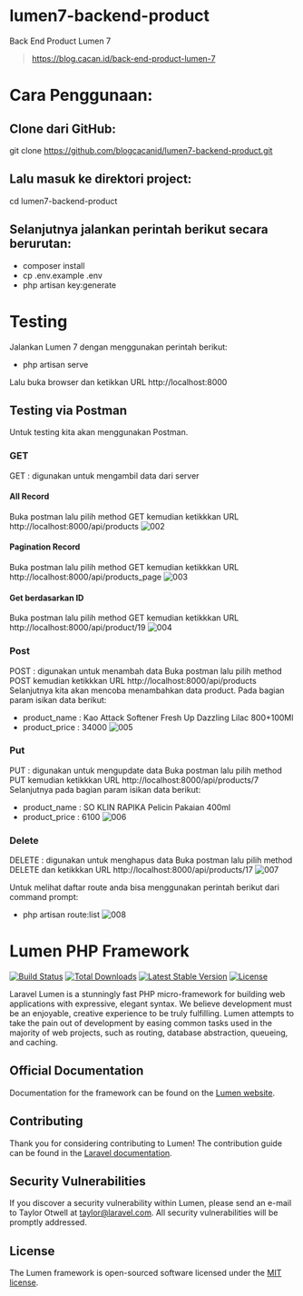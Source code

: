 # lumen7-backend-product
Back End Product Lumen 7

> https://blog.cacan.id/back-end-product-lumen-7


# Cara Penggunaan:

## Clone dari GitHub:
git clone https://github.com/blogcacanid/lumen7-backend-product.git

## Lalu masuk ke direktori project:
cd lumen7-backend-product

## Selanjutnya jalankan perintah berikut secara berurutan:
- composer install
- cp .env.example .env
- php artisan key:generate


# Testing
Jalankan Lumen 7 dengan menggunakan perintah berikut:
- php artisan serve

Lalu buka browser dan ketikkan URL http://localhost:8000



## Testing via Postman
Untuk testing kita akan menggunakan Postman.
### GET 
GET : digunakan untuk mengambil data dari server
#### All Record
Buka postman lalu pilih method GET kemudian ketikkkan URL http://localhost:8000/api/products
![002](https://user-images.githubusercontent.com/51890752/84715836-da91c780-af9b-11ea-87bc-a472fefbce19.jpg)


#### Pagination Record
Buka postman lalu pilih method GET kemudian ketikkkan URL http://localhost:8000/api/products_page
![003](https://user-images.githubusercontent.com/51890752/84715860-f006f180-af9b-11ea-8b1f-19cbb1b33240.jpg)


#### Get berdasarkan ID
Buka postman lalu pilih method GET kemudian ketikkkan URL http://localhost:8000/api/product/19
![004](https://user-images.githubusercontent.com/51890752/84715875-fbf2b380-af9b-11ea-8d6e-c0d9f8840769.jpg)


### Post
POST : digunakan untuk menambah data
Buka postman lalu pilih method POST kemudian ketikkkan URL http://localhost:8000/api/products
Selanjutnya kita akan mencoba menambahkan data product.
Pada bagian param isikan data berikut:
- product_name : Kao Attack Softener Fresh Up Dazzling Lilac 800+100Ml
- product_price : 34000
![005](https://user-images.githubusercontent.com/51890752/84715905-0d3bc000-af9c-11ea-8283-a2a2afd7b19c.jpg)


### Put
PUT : digunakan untuk mengupdate data
Buka postman lalu pilih method PUT kemudian ketikkkan URL http://localhost:8000/api/products/7
Selanjutnya pada bagian param isikan data berikut:
- product_name : SO KLIN RAPIKA Pelicin Pakaian 400ml	
- product_price : 6100
![006](https://user-images.githubusercontent.com/51890752/84715924-188eeb80-af9c-11ea-8b40-05fb28cbcc13.jpg)


### Delete
DELETE : digunakan untuk menghapus data
Buka postman lalu pilih method DELETE dan ketikkkan URL http://localhost:8000/api/products/17
![007](https://user-images.githubusercontent.com/51890752/84715956-28a6cb00-af9c-11ea-8700-b417e47fc16d.jpg)

Untuk melihat daftar route anda bisa menggunakan perintah berikut dari command prompt:
- php artisan route:list
![008](https://user-images.githubusercontent.com/51890752/84715995-34928d00-af9c-11ea-85d2-43fce3da1b5d.jpg)


# Lumen PHP Framework

[![Build Status](https://travis-ci.org/laravel/lumen-framework.svg)](https://travis-ci.org/laravel/lumen-framework)
[![Total Downloads](https://poser.pugx.org/laravel/lumen-framework/d/total.svg)](https://packagist.org/packages/laravel/lumen-framework)
[![Latest Stable Version](https://poser.pugx.org/laravel/lumen-framework/v/stable.svg)](https://packagist.org/packages/laravel/lumen-framework)
[![License](https://poser.pugx.org/laravel/lumen-framework/license.svg)](https://packagist.org/packages/laravel/lumen-framework)

Laravel Lumen is a stunningly fast PHP micro-framework for building web applications with expressive, elegant syntax. We believe development must be an enjoyable, creative experience to be truly fulfilling. Lumen attempts to take the pain out of development by easing common tasks used in the majority of web projects, such as routing, database abstraction, queueing, and caching.

## Official Documentation

Documentation for the framework can be found on the [Lumen website](https://lumen.laravel.com/docs).

## Contributing

Thank you for considering contributing to Lumen! The contribution guide can be found in the [Laravel documentation](https://laravel.com/docs/contributions).

## Security Vulnerabilities

If you discover a security vulnerability within Lumen, please send an e-mail to Taylor Otwell at taylor@laravel.com. All security vulnerabilities will be promptly addressed.

## License

The Lumen framework is open-sourced software licensed under the [MIT license](https://opensource.org/licenses/MIT).

